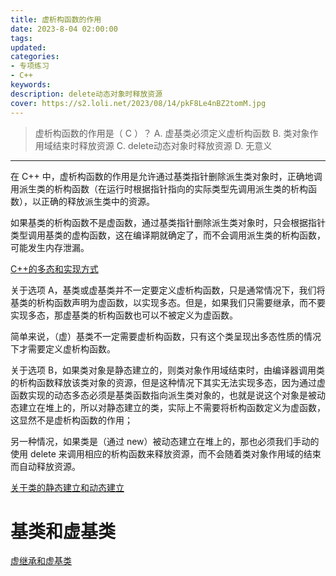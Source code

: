 ```yaml
---
title: 虚析构函数的作用
date: 2023-8-04 02:00:00
tags:
updated:
categories:
- 专项练习
- C++
keywords:
description: delete动态对象时释放资源
cover: https://s2.loli.net/2023/08/14/pkF8Le4nBZ2tomM.jpg
--- 
```


> 虚析构函数的作用是（ C ）？
> A. 虚基类必须定义虚析构函数
> B. 类对象作用域结束时释放资源
> C. delete动态对象时释放资源
> D. 无意义

---

在 C++ 中，虚析构函数的作用是允许通过基类指针删除派生类对象时，正确地调用派生类的析构函数（在运行时根据指针指向的实际类型先调用派生类的析构函数），以正确的释放派生类中的资源。

如果基类的析构函数不是虚函数，通过基类指针删除派生类对象时，只会根据指针类型调用基类的虚构函数，这在编译期就确定了，而不会调用派生类的析构函数，可能发生内存泄漏。

[C++的多态和实现方式](https://www.wangjiapeng.com/2023/05/16/%E9%9D%A2%E7%BB%8F%E5%85%AB%E8%82%A1/c++%E9%9D%A2%E5%AF%B9%E5%AF%B9%E8%B1%A1/c++%E7%9A%84%E5%A4%9A%E6%80%81%E5%92%8C%E5%AE%9E%E7%8E%B0%E6%96%B9%E5%BC%8F/)

关于选项 A，基类或虚基类并不一定要定义虚析构函数，只是通常情况下，我们将基类的析构函数声明为虚函数，以实现多态。但是，如果我们只需要继承，而不要实现多态，那虚基类的析构函数也可以不被定义为虚函数。

简单来说，（虚）基类不一定需要虚析构函数，只有这个类呈现出多态性质的情况下才需要定义虚析构函数。


关于选项 B，如果类对象是静态建立的，则类对象作用域结束时，由编译器调用类的析构函数释放该类对象的资源，但是这种情况下其实无法实现多态，因为通过虚函数实现的动态多态必须是基类函数指向派生类对象的，也就是说这个对象是被动态建立在堆上的，所以对静态建立的类，实际上不需要将析构函数定义为虚函数，这显然不是虚析构函数的作用；

另一种情况，如果类是（通过 new）被动态建立在堆上的，那也必须我们手动的使用 delete 来调用相应的析构函数来释放资源，而不会随着类对象作用域的结束而自动释放资源。

[关于类的静态建立和动态建立](https://www.wangjiapeng.com/2023/08/01/%E4%B8%93%E9%A1%B9%E7%BB%83%E4%B9%A0/c++/%E8%AE%A9%E7%B1%BB%E5%AF%B9%E8%B1%A1%E5%8F%AA%E5%9C%A8%E6%A0%88%E6%88%96%E5%A0%86%E4%B8%8A%E5%88%86%E9%85%8D%E7%A9%BA%E9%97%B4/)

# 基类和虚基类


[虚继承和虚基类]()